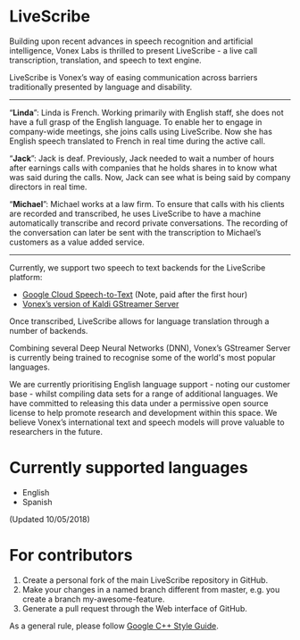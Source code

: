 # LiveScribe

Building upon recent advances in speech recognition and artificial intelligence, Vonex Labs is thrilled to present LiveScribe - a live call transcription, translation, and speech to text engine.

LiveScribe is Vonex’s way of easing communication across barriers traditionally presented by language and disability. 

---

“**Linda**”: Linda is French. Working primarily with English staff, she does not have a full grasp of the English language. To enable her to engage in company-wide meetings, she joins calls using LiveScribe. Now she has English speech translated to French in real time during the active call.


“**Jack**”: Jack is deaf. Previously, Jack needed to wait a number of hours after earnings calls with companies that he holds shares in to know what was said during the calls. Now, Jack can see what is being said by company directors in real time.


“**Michael**”: Michael works at a law firm. To ensure that calls with his clients are recorded and transcribed, he uses LiveScribe to have a machine automatically transcribe and record private conversations. The recording of the conversation can later be sent with the transcription to Michael’s customers as a value added service.

---

Currently, we support two speech to text backends for the LiveScribe platform:
* [Google Cloud Speech-to-Text](https://cloud.google.com/speech-to-text/) (Note, paid after the first hour)
* [Vonex’s version of Kaldi GStreamer Server](https://github.com/vonex-labs/kaldi-gstreamer-server)

Once transcribed, LiveScribe allows for language translation through a number of backends.

Combining several Deep Neural Networks (DNN), Vonex’s GStreamer Server is currently being trained to recognise some of the world's most popular languages.

We are currently prioritising English language support - noting our customer base - whilst compiling data sets for a range of additional languages. We have committed to releasing this data under a permissive open source license to help promote research and development within this space. We believe Vonex’s international text and speech models will prove valuable to researchers in the future.


# Currently supported languages
- English 
- Spanish

(Updated 10/05/2018)

# For contributors

1. Create a personal fork of the main LiveScribe repository in GitHub.
2. Make your changes in a named branch different from master, e.g. you create a branch my-awesome-feature.
3. Generate a pull request through the Web interface of GitHub.

As a general rule, please follow [Google C++ Style Guide](https://google.github.io/styleguide/cppguide.html).




